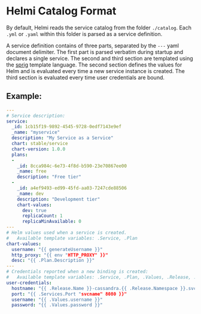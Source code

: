 # Helmi Catalog Format

By default, Helmi reads the service catalog from the folder `./catalog`. Each
`.yml` or `.yaml` within this folder is parsed as a service definition.

A service definition contains of three parts, separated by the `---` yaml
document delimiter. The first part is parsed verbatim during startup and
declares a single service. The second and third section are templated using
the [sprig](https://masterminds.github.io/sprig/) template language. The second
section defines the values for Helm and is evaluated every time a new service
instance is created. The third section is evaluated every time user credentials
are bound.

## Example:

```yaml
---
# Service description:
service:
  _id: 1cb15f19-9892-4545-9728-0edf7143e9ef
  _name: "myservice"
  description: "My Service as a Service"
  chart: stable/service
  chart-version: 1.0.0
  plans:
  -
    _id: 8cca984c-6e73-4f8d-b590-23e70867ee00
    _name: free
    description: "Free tier"
  -
    _id: a4ef9493-ed99-45fd-aa03-7247cde88506
    _name: dev
    description: "Development tier"
    chart-values:
      dev: true
      replicaCount: 1
      replicaMinAvailable: 0
---
# Helm values used when a service is created.
#   Available template variables: .Service, .Plan
chart-values:
  username: "{{ generateUsername }}"
  http_proxy: "{{ env "HTTP_PROXY" }}"
  desc: "{{ .Plan.Description }}"
---
# Credentials reported when a new binding is created:
#   Available template variables: .Service, .Plan, .Values, .Release, .Cluster
user-credentials:
  hostname: "{{ .Release.Name }}-cassandra.{{ .Release.Namespace }}.svc.cluster.local"
  port: "{{ .Services.Port "svcname" 8080 }}"
  username: "{{ .Values.username }}"
  password: "{{ .Values.password }}"
```
